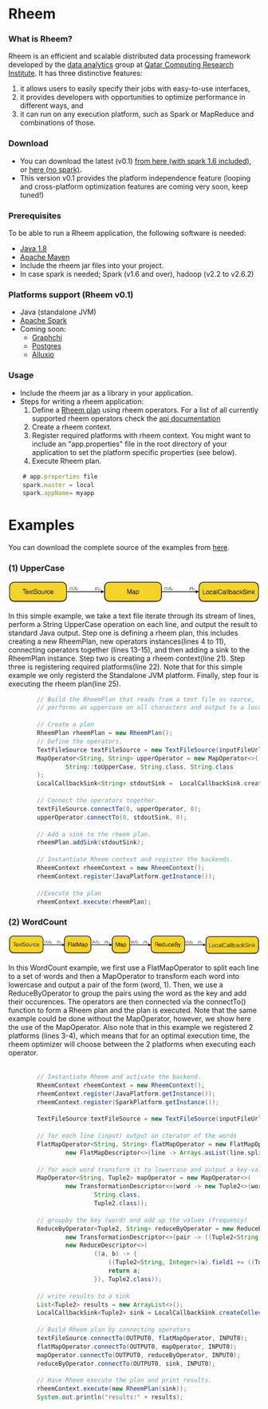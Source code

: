 Rheem
=====

### What is Rheem?

Rheem is an efficient and scalable distributed data processing framework developed by the [data analytics](http://da.qcri.org) group at [Qatar Computing Research Institute](http://qcri.com/). It has three distinctive features:

1. it allows users to easily specify their jobs with easy-to-use interfaces,
2. it provides developers with opportunities to optimize performance in different ways, and
3. it can run on any execution platform, such as Spark or MapReduce and combinations of those.

### Download
- You can download the latest (v0.1) [from here (with spark 1.6 included)](http://rheem-qcri.s3-website-us-east-1.amazonaws.com/rheem-0.1-with-spark-1.6.0.SNAPSHOT.jar), or [here (no spark)](http://rheem-qcri.s3-website-us-east-1.amazonaws.com/rheem-0.1-SNAPSHOT.jar).
- This version v0.1 provides the platform independence feature (looping and cross-platform optimization features are coming very soon, keep tuned!)

### Prerequisites
To be able to run a Rheem application, the following software is needed:
- [Java 1.8](http://www.java.com/en/download/faq/develop.xml)
- [Apache Maven](http://maven.apache.org)
- Include the rheem jar files into your project.
- In case spark is needed; Spark (v1.6 and over), hadoop (v2.2 to v2.6.2)

### Platforms support (Rheem v0.1)
- Java (standalone JVM)
- [Apache Spark](https://spark.apache.org/)
- Coming soon: 
    - [Graphchi](https://github.com/GraphChi/graphchi-java)
    - [Postgres](http://www.postgresql.org)
    - [Alluxio](http://www.alluxio.org/)

### Usage
- Include the rheem jar as a library in your application.
- Steps for writing a rheem application:
    1. Define a [Rheem plan](rheem-resources/docs/org/qcri/rheem/core/plan/rheemplan/RheemPlan.html) using rheem operators. For a list of all currently supported rheem operators check the [api documentation](rheem-resources/docs/org/qcri/rheem/basic/operators/package-summary.html)
    2. Create a rheem context.
    3. Register required platforms with rheem context. You might want to include an "app.properties" file in the root directory of your application to set the platform specific properties (see below). 
    4. Execute Rheem plan.
``` javascript
    # app.properties file
    spark.master = local
    spark.appName= myapp
```

# Examples

You can download the complete source of the examples from [here](http://rheem-qcri.s3-website-us-east-1.amazonaws.com/examples.zip).

### (1) UpperCase
![alt text](images/uppercase.png "UpperCase rheem plan")

In this simple example, we take a text file iterate through its stream of lines,
perform a String UpperCase operation on each line, and output the result to standard Java output.
Step one is defining a rheem plan, this includes creating a new RheemPlan, new operators instances(lines 4 to 11), connecting operators together (lines 13-15), and then adding a sink to the RheemPlan instance. Step two is creating a rheem context(line 21). Step three is registering required platforms(line 22). Note that for this simple example we only registerd the Standalone JVM platform. Finally, step four is executing the rheem plan(line 25).


```java
        // Build the RheemPlan that reads from a text file as source,
        // performs an uppercase on all characters and output to a localcallback sink

        // Create a plan
        RheemPlan rheemPlan = new RheemPlan();
        // Define the operators.
        TextFileSource textFileSource = new TextFileSource(inputFileUrl);
        MapOperator<String, String> upperOperator = new MapOperator<>(
                String::toUpperCase, String.class, String.class
        );
        LocalCallbackSink<String> stdoutSink =  LocalCallbackSink.createStdoutSink(String.class);

        // Connect the operators together.
        textFileSource.connectTo(0, upperOperator, 0);
        upperOperator.connectTo(0, stdoutSink, 0);

        // Add a sink to the rheem plan.
        rheemPlan.addSink(stdoutSink);

        // Instantiate Rheem context and register the backends.
        RheemContext rheemContext = new RheemContext();
        rheemContext.register(JavaPlatform.getInstance());

        //Execute the plan
        rheemContext.execute(rheemPlan);
```

### (2) WordCount
![alt text](images/wordcount.png "WordCount rheem plan")

In this WordCount example, we first use a FlatMapOperator to split each line to a set of words and then a MapOperator to transform each word into lowercase and output a pair of the form (word, 1). Then, we use a ReduceByOperator to group the pairs using the word as the key and add their occurences. The operators are then connected via the connectTo() function to form a Rheem plan and the plan is executed.
Note that the same example could be done without the MapOperator, however, we show here the use of the MapOperator.
Also note that in this example we registered 2 platforms (lines 3-4), which means that for an optimal execution time, the rheem optimizer will choose between the 2 platforms when executing each operator.

```java

        // Instantiate Rheem and activate the backend.
        RheemContext rheemContext = new RheemContext();
        rheemContext.register(JavaPlatform.getInstance());
        rheemContext.register(SparkPlatform.getInstance());

        TextFileSource textFileSource = new TextFileSource(inputFileUrl);

        // for each line (input) output an iterator of the words
        FlatMapOperator<String, String> flatMapOperator = new FlatMapOperator<>(
                new FlatMapDescriptor<>(line -> Arrays.asList(line.split(" ")), String.class, String.class));

        // for each word transform it to lowercase and output a key-value pair (word, 1)
        MapOperator<String, Tuple2> mapOperator = new MapOperator<>(
                new TransformationDescriptor<>(word -> new Tuple2<>(word.toLowerCase(), 1),
                        String.class,
                        Tuple2.class));

        // groupby the key (word) and add up the values (frequency)
        ReduceByOperator<Tuple2, String> reduceByOperator = new ReduceByOperator<>(
                new TransformationDescriptor<>(pair -> ((Tuple2<String, Integer>)pair).field0, Tuple2.class, String.class),
                new ReduceDescriptor<>(
                        ((a, b) -> {
                            ((Tuple2<String, Integer>)a).field1 += ((Tuple2<String, Integer>)b).field1;
                            return a;
                        }), Tuple2.class));

        // write results to a sink
        List<Tuple2> results = new ArrayList<>();
        LocalCallbackSink<Tuple2> sink = LocalCallbackSink.createCollectingSink(results, Tuple2.class);

        // Build Rheem plan by connecting operators
        textFileSource.connectTo(OUTPUT0, flatMapOperator, INPUT0);
        flatMapOperator.connectTo(OUTPUT0, mapOperator, INPUT0);
        mapOperator.connectTo(OUTPUT0, reduceByOperator, INPUT0);
        reduceByOperator.connectTo(OUTPUT0, sink, INPUT0);

        // Have Rheem execute the plan and print results.
        rheemContext.execute(new RheemPlan(sink));
        System.out.println("results:" + results);
```


